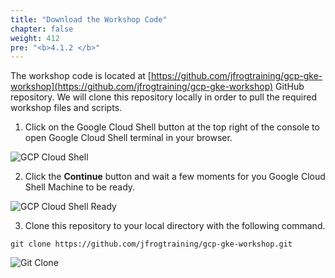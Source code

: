 ```yaml
---
title: "Download the Workshop Code"
chapter: false
weight: 412
pre: "<b>4.1.2 </b>"
---
```


The workshop code is located at [https://github.com/jfrogtraining/gcp-gke-workshop](https://github.com/jfrogtraining/gcp-gke-workshop) GitHub repository. We will clone this repository locally in order to pull the required workshop files and scripts. 

1. Click on the Google Cloud Shell button at the top right of the console to open Google Cloud Shell terminal in your browser.

![GCP Cloud Shell](https://raw.githubusercontent.com/jfrogtraining/gcp-gke-workshop/master/docs/images/gcp-cloud-console.png)

2. Click the **Continue** button and wait a few moments for you Google Cloud Shell Machine to be ready.

![GCP Cloud Shell Ready](https://raw.githubusercontent.com/jfrogtraining/gcp-gke-workshop/master/docs/images/gcp-shell-ready.png)

3. Clone this repository to your local directory with the following command.

``
git clone https://github.com/jfrogtraining/gcp-gke-workshop.git
``


![Git Clone](https://raw.githubusercontent.com/jfrogtraining/gcp-gke-workshop/master/docs/images/git-clone.png)
